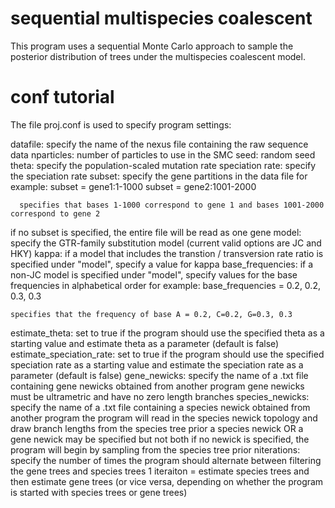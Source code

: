 # sequential multispecies coalescent
This program uses a sequential Monte Carlo approach to sample the posterior distribution of trees under the multispecies coalescent model.

# conf tutorial
The file proj.conf is used to specify program settings:

datafile: specify the name of the nexus file containing the raw sequence data
nparticles: number of particles to use in the SMC
seed: random seed
theta: specify the population-scaled mutation rate
speciation rate: specify the speciation rate
subset: specify the gene partitions in the data file
  for example:
      subset = gene1:1-1000
      subset = gene2:1001-2000

      specifies that bases 1-1000 correspond to gene 1 and bases 1001-2000 correspond to gene 2
  if no subset is specified, the entire file will be read as one gene
model: specify the GTR-family substitution model (current valid options are JC and HKY)
kappa: if a model that includes the transtion / transversion rate ratio is specified under "model", specify a value for kappa
base_frequencies: if a non-JC model is specified under "model", specify values for the base frequencies in alphabetical order
  for example:
    base_frequencies = 0.2, 0.2, 0.3, 0.3

    specifies that the frequency of base A = 0.2, C=0.2, G=0.3, 0.3
estimate_theta: set to true if the program should use the specified theta as a starting value and estimate theta as a parameter (default is false)
estimate_speciation_rate: set to true if the program should use the specified speciation rate as a starting value and estimate the speciation rate as a parameter (default is false)
gene_newicks: specify the name of a .txt file containing gene newicks obtained from another program
  gene newicks must be ultrametric and have no zero length branches
species_newicks: specify the name of a .txt file containing a species newick obtained from another program
  the program will read in the species newick topology and draw branch lengths from the species tree prior
  a species newick OR a gene newick may be specified but not both
  if no newick is specified, the program will begin by sampling from the species tree prior
niterations: specify the number of times the program should alternate between filtering the gene trees and species trees
  1 iteraiton = estimate species trees and then estimate gene trees (or vice versa, depending on whether the program is started with species trees or gene trees)
